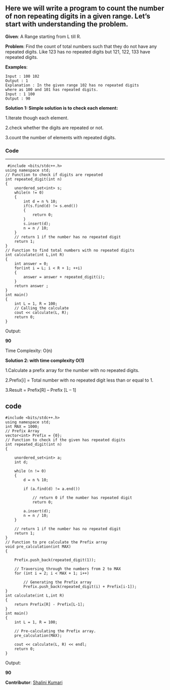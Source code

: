 
Here we will write a program to count the number of non repeating digits in a given range. Let’s start with understanding the problem.
---
**Given**: A Range starting from L till R.

**Problem**: Find the count of total numbers such that they do not have any repeated digits. Like 123 has no repeated digits but 121, 122, 133 have repeated digits.

**Examples**:
```
Input : 100 102
Output : 1
Explanation : In the given range 102 has no repeated digits
where as 100 and 101 has repeated digits.
Input : 1 100
Output : 90
```
**Solution 1: Simple solution is to check each element:**

1.Iterate though each element.

2.check whether the digits are repeated or not.

3.count the number of elements with repeated digits.

### Code 
---
```
 #include <bits/stdc++.h> 
using namespace std; 
// Function to check if digits are repeated
int repeated_digit(int n) 
{ 
    unordered_set<int> s;  
    while(n != 0) 
    { 
        int d = n % 10; 
        if(s.find(d) != s.end()) 
        { 
            return 0; 
        } 
        s.insert(d); 
        n = n / 10; 
    } 
    // return 1 if the number has no repeated digit 
    return 1; 
} 
// Function to find total numbers with no repeated digits
int calculate(int L,int R) 
{ 
    int answer = 0; 
    for(int i = L; i < R + 1; ++i) 
    { 
        answer = answer + repeated_digit(i); 
    } 
    return answer ; 
} 
int main() 
{ 
    int L = 1, R = 100; 
    // Calling the calculate 
    cout << calculate(L, R); 
    return 0; 
} 
```
Output:

**90**

Time Complexity: O(n)

**Solution 2: with time complexity O(1)**

1.Calculate a prefix array for the number with no repeated digits.

2.Prefix[i] = Total number with no repeated digit less than or equal to 1.

3.Result = Prefix[R] – Prefix [L – 1]

**code**
---
```
#include <bits/stdc++.h> 
using namespace std; 
int MAX = 1000; 
// Prefix Array 
vector<int> Prefix = {0}; 
// Function to check if the given has repeated digits
int repeated_digit(int n) 
{ 
    
    unordered_set<int> a; 
    int d; 
    
    while (n != 0) 
    { 
        d = n % 10; 
        
        if (a.find(d) != a.end()) 
            
            // return 0 if the number has repeated digit 
            return 0; 
        
        a.insert(d); 
        n = n / 10; 
    } 
    
    // return 1 if the number has no repeated digit 
    return 1; 
} 
// Function to pre calculate the Prefix array 
void pre_calculation(int MAX) 
{ 
    
    Prefix.push_back(repeated_digit(1)); 
    
    // Traversing through the numbers from 2 to MAX 
    for (int i = 2; i < MAX + 1; i++) 
        
        // Generating the Prefix array 
        Prefix.push_back(repeated_digit(i) + Prefix[i-1]); 
} 
int calculate(int L,int R) 
{ 
    return Prefix[R] - Prefix[L-1]; 
} 
int main() 
{ 
    int L = 1, R = 100; 
    
    // Pre-calculating the Prefix array. 
    pre_calculation(MAX); 
    
    cout << calculate(L, R) << endl; 
    return 0; 
}
```
Output:

**90**

**Contributor**: [Shalini Kumari](https://github.com/Raghavshalu)